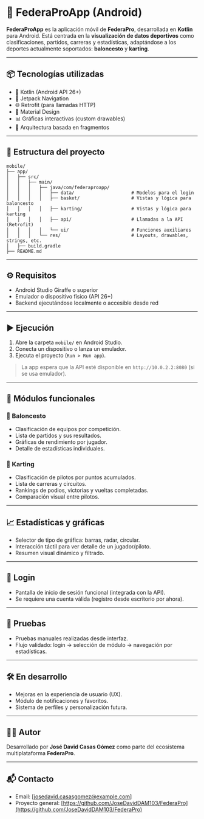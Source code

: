 # 📱 FederaProApp (Android)

**FederaProApp** es la aplicación móvil de **FederaPro**, desarrollada en **Kotlin** para Android. Está centrada en la **visualización de datos deportivos** como clasificaciones, partidos, carreras y estadísticas, adaptándose a los deportes actualmente soportados: **baloncesto** y **karting**.

---

## 📦 Tecnologías utilizadas

- 🤖 Kotlin (Android API 26+)
- 🧭 Jetpack Navigation
- 🌐 Retrofit (para llamadas HTTP)
- 🎨 Material Design
- 📊 Gráficas interactivas (custom drawables)
- 🧱 Arquitectura basada en fragmentos

---

## 📂 Estructura del proyecto

```
mobile/
├── app/
│   ├── src/
│   │   ├── main/
│   │   │   ├── java/com/federaproapp/
│   │   │   │   ├── data/                     # Modelos para el login
│   │   │   │   ├── basket/                   # Vistas y lógica para baloncesto
│   │   │   │   ├── karting/                  # Vistas y lógica para karting
│   │   │   │   ├── api/                      # Llamadas a la API (Retrofit)
│   │   │   │   └── ui/                       # Funciones auxiliares
│   │   │   └── res/                          # Layouts, drawables, strings, etc.
│   ├── build.gradle
├── README.md
```

---

## ⚙️ Requisitos

- Android Studio Giraffe o superior
- Emulador o dispositivo físico (API 26+)
- Backend ejecutándose localmente o accesible desde red

---

## ▶️ Ejecución

1. Abre la carpeta `mobile/` en Android Studio.
2. Conecta un dispositivo o lanza un emulador.
3. Ejecuta el proyecto (`Run > Run app`).

> La app espera que la API esté disponible en `http://10.0.2.2:8080` (si se usa emulador).

---

## 🧩 Módulos funcionales

### 🏀 Baloncesto

- Clasificación de equipos por competición.
- Lista de partidos y sus resultados.
- Gráficas de rendimiento por jugador.
- Detalle de estadísticas individuales.

### 🏁 Karting

- Clasificación de pilotos por puntos acumulados.
- Lista de carreras y circuitos.
- Rankings de podios, victorias y vueltas completadas.
- Comparación visual entre pilotos.

---

## 📈 Estadísticas y gráficas

- Selector de tipo de gráfica: barras, radar, circular.
- Interacción táctil para ver detalle de un jugador/piloto.
- Resumen visual dinámico y filtrado.

---

## 🔐 Login

- Pantalla de inicio de sesión funcional (integrada con la API).
- Se requiere una cuenta válida (registro desde escritorio por ahora).

---

## 🧪 Pruebas

- Pruebas manuales realizadas desde interfaz.
- Flujo validado: login → selección de módulo → navegación por estadísticas.

---

## 🛠️ En desarrollo

- Mejoras en la experiencia de usuario (UX).
- Módulo de notificaciones y favoritos.
- Sistema de perfiles y personalización futura.

---

## 👨‍💻 Autor

Desarrollado por **José David Casas Gómez** como parte del ecosistema multiplataforma **FederaPro**.

---

## 📬 Contacto

- Email: [josedavid.casasgomez@example.com]
- Proyecto general: [https://github.com/JoseDavidDAM103/FederaPro](https://github.com/JoseDavidDAM103/FederaPro)
